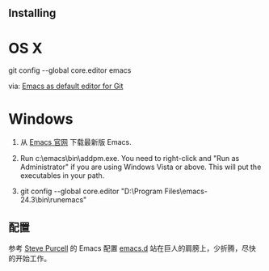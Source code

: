 Installing
----------

OS X
====

git config --global core.editor emacs

via: [Emacs as default editor for Git](http://derjan.io/blog/2012/10/27/emacs-as-default-editor-for-git/)

Windows
=======

1. 从 [Emacs 官网](http://www.gnu.org/software/emacs/) 下载最新版 Emacs.

2. Run c:\emacs\bin\addpm.exe. You need to right-click and "Run as Administrator" if you are using Windows Vista or above. This will put the executables in your path.

3. git config --global core.editor "D:\\Program Files\\emacs-24.3\\bin\\runemacs"

配置
---

参考 [Steve Purcell](https://github.com/purcell) 的 Emacs 配置 [emacs.d](https://github.com/Ju2ender/emacs.d)
站在巨人的肩膀上，少折腾，尽快的开始工作。
